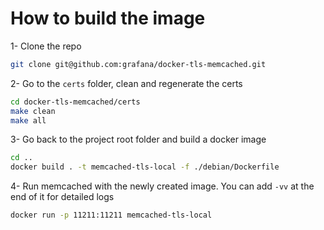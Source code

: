 # How to build the image

1- Clone the repo

``` bash
git clone git@github.com:grafana/docker-tls-memcached.git
```

2- Go to the `certs` folder, clean and regenerate the certs

``` bash
cd docker-tls-memcached/certs
make clean 
make all
```

3- Go back to the project root folder and build a docker image

``` bash
cd ..
docker build . -t memcached-tls-local -f ./debian/Dockerfile
```

4- Run memcached with the newly created image. You can add `-vv` at the end of it for detailed logs

``` bash
docker run -p 11211:11211 memcached-tls-local 
```